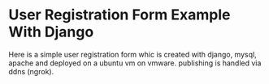 # User Registration Form Example With Django
Here is a simple user registration form whic is created with django, mysql, apache and deployed on a ubuntu vm on vmware.
publishing is handled via ddns (ngrok).
